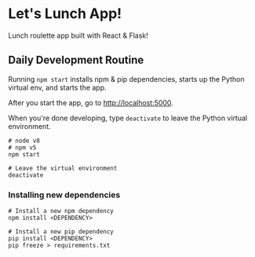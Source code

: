 # Let's Lunch App!

Lunch roulette app built with React & Flask!

## Daily Development Routine 

Running `npm start` installs npm & pip dependencies, starts up the Python virtual env, and starts the app.

After you start the app, go to [http://localhost:5000](http://localhost:5000).

When you're done developing, type `deactivate` to leave the Python virtual environment. 

```shell
# node v8
# npm v5
npm start

# Leave the virtual environment
deactivate
```

### Installing new dependencies

```shell
# Install a new npm dependency
npm install <DEPENDENCY>

# Install a new pip dependency
pip install <DEPENDENCY>
pip freeze > requirements.txt
```
